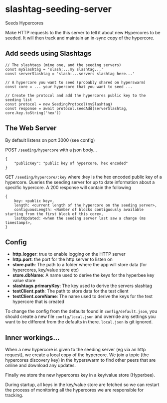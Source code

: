 # slashtag-seeding-server

Seeds Hypercores

Make HTTP requests to the this server to tell it about new Hypercores to be seeded. It will then track and maintain an in-sync copy of the hypercore.

## Add seeds using Slashtags

```
// The slashtags (mine one, and the seeding servers)
const mySlashtag = 'slash:...my slashtag...'
const serverSlashtag = 'slash:...servers slashtag here...'

// A hypercore you want to seed (probably shared on hyperswarm)
const core = ... your hypercore that you want to seed ...

// Create the protocol and add the hypercores public key to the seeding list
const protocol = new SeedingProtocol(mySlashtag)
const response = await protocol.seedAdd(serverSlashtag, core.key.toString('hex'))
```

## The Web Server

By default listens on port 3000 (see config)

POST `/seeding/hypercore` with a json body...
```
{
    "publicKey": "public key of hypercore, hex encoded"
}
```

GET `/seeding/hypercore/:key`
where :key is the hex encoded public key of a hypercore.
Queries the seeding server for up to date information about a specific hypercore.
A 200 response will contain the following
```
{
    key: <public key>,
    length: <current length of the hypercore on the seeding server>,
    contiguousLength: <Number of blocks contiguously available starting from the first block of this core>,
    lastUpdated: <when the seeding server last saw a change (ms timestamp)>,
}
```

## Config

* **http.logger**: true to enable logging on the HTTP server
* **http.port**: the port for the http server to listen on
* **store.path**: The path to a folder where the app will store data (for hypercores, key/value store etc)
* **store.dbName**: A name used to derive the keys for the hyperbee key value store
* **slashtags.primaryKey**: The key used to derive the servers slashtag
* **testClient.path**: The path to store data for the test client
* **testClient.coreName**: The name used to derive the keys for the test hypercore that is created

To change the config from the defaults found in `config/default.json`, you should create a new file `config/local.json` and override any settings you want to be different from the defaults in there. `local.json` is git ignored.

## Inner workings...

When a new hypercore is given to the seeding server (eg via an http request), we create a local copy of the hypercore. We join a topic (the hypercores discovery key) in the hyperswarm to find other peers that are online and download any updates.

Finally we store the new hypercores key in a key/value store (Hyperbee).

During startup, all keys in the key/value store are fetched so we can restart the process of monitoring all the hypercores we are responsible for tracking.
